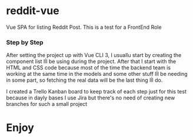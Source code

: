 # reddit-vue

Vue SPA for listing Reddit Post. This is a test for a FrontEnd Role

### Step by Step

After setting the project up with Vue CLI 3, I usuallu start by creating the component list Iĺl be using during the project. After that I start with the HTML and CSS code because most of the time the backend team is working at the same time in the models and some other stuff Iĺl be needing in some part, so fetching the real data will be the last thing Iĺl do.

I created a Trello Kanban board to keep track of each step just for this test because in dayly bases I use Jira but there's no need of creating new branches for such a small project

# Enjoy
